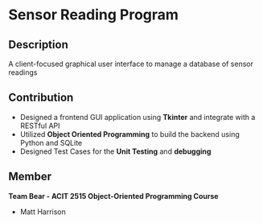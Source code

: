 Sensor Reading Program 
====

## Description

A client-focused graphical user interface to manage a
database of sensor readings

## Contribution

* Designed a frontend GUI application using **Tkinter** and integrate
with a RESTful API
* Utilized **Object Oriented Programming** to build the backend
using Python and SQLite
* Designed Test Cases for the **Unit Testing** and **debugging**

## Member 

**Team Bear - ACIT 2515 Object-Oriented Programming Course**

* Matt Harrison
